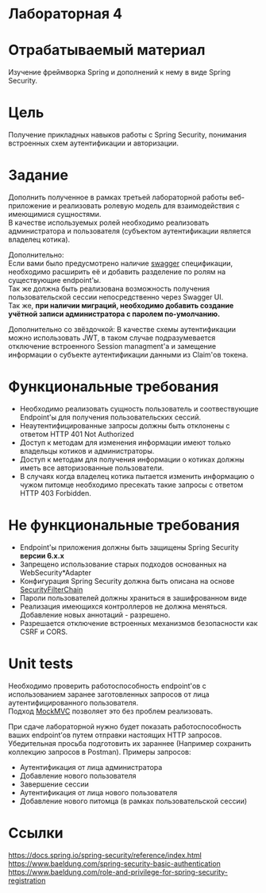# Лабораторная 4

# Отрабатываемый материал

Изучение фреймворка Spring и дополнений к нему в виде Spring Security.

# Цель

Получение прикладных навыков работы c Spring Security, понимания встроенных схем аутентификации и авторизации.

# Задание

Дополнить полученное в рамках третьей лабораторной работы веб-приложение и реализовать ролевую модель для взаимодействия с имеющимися сущностями.      
В качестве используемых ролей необходимо реализовать администратора и пользователя (субъектом аутентификации является владелец котика).  

Дополнительно:  
 Если вами было предусмотрено наличие [swagger](https://springdoc.org/#getting-started) спецификации, необходимо расширить её и добавить разделение по ролям на существующие endpoint'ы.  
 Так же должна быть реализована возможность получения пользовательской сессии непосредственно через Swagger UI.   
 Так же, **при наличии миграций, необходимо добавить создание учётной записи администратора с паролем по-умолчанию.**

Дополнительно со звёздочкой:
 В качестве схемы аутентификации можно использовать JWT, в таком случае подразумевается отключение встроенного Session managment'a и замещение информации о субъекте аутентификации данными из Claim'ов токена.   

# Функциональные требования

- Необходимо реализовать сущность пользователь и соотвествующие Endpoint'ы для получения пользовательских сессий.
- Неаутентифицированные запросы должны быть отклонены с ответом HTTP 401 Not Authorized
- Доступ к методам для изменения информации имеют только владельцы котиков и администраторы.
- Доступ к методам для получения информации о котиках должны иметь все авторизованные пользователи.
- В случаях когда владелец котика пытается изменить информацию о чужом питомце необходимо пресекать такие запросы с ответом HTTP 403 Forbidden.  

# Не функциональные требования

- Endpoint'ы приложения должны быть защищены Spring Security **версии 6.x.x**
- Запрещено использование старых подходов основанных на WebSecurity*Adapter
- Конфигурация Spring Security должна быть описана на основе [SecurityFilterChain](https://docs.spring.io/spring-security/reference/servlet/architecture.html)
- Пароли пользователей должны храниться в зашифрованном виде
- Реализация имеющихся контроллеров не должна меняться. Добавление новых аннотаций - разрешено.
- Разрешается отключение встроенных механизмов безопасности как CSRF и CORS.
 
# Unit tests

Необходимо проверить работоспособность endpoint'ов с использованием заранее заготовленных запросов от лица аутентифицированного пользователя.  
Подход [MockMVC](https://docs.spring.io/spring-security/reference/servlet/test/mockmvc/authentication.html) позволяет это без проблем реализовать.

При сдаче лабораторной нужно будет показать работоспособность ваших endpoint’ов путем отправки настоящих HTTP запросов.  
Убедительная просьба подготовить их зараннее (Например сохранить коллекцию запросов в Postman).
Примеры запросов:
  - Аутентификация от лица администратора
  - Добавление нового пользователя
  - Завершение сессии
  - Аутентификация от лица нового пользователя
  - Добавление нового питомца (в рамках пользовательской сессии)

# Ссылки

https://docs.spring.io/spring-security/reference/index.html  
https://www.baeldung.com/spring-security-basic-authentication  
https://www.baeldung.com/role-and-privilege-for-spring-security-registration  
